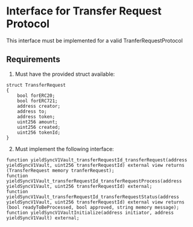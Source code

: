 # Interface for Transfer Request Protocol

This interface must be implemented for a valid TranferRequestProtocol

## Requirements

1. Must have the provided struct available:

```solidity
struct TransferRequest
{
	bool forERC20;
	bool forERC721;
	address creator;
	address to;
	address token;
	uint256 amount;
	uint256 created;
	uint256 tokenId;
}
```
2. Must implement the following interface:

```solidity
function yieldSyncV1Vault_transferRequestId_transferRequest(address yieldSyncV1Vault, uint256 transferRequestId) external view returns (TransferRequest memory tranferRequest);
function yieldSyncV1Vault_transferRequestId_transferRequestProcess(address yieldSyncV1Vault, uint256 transferRequestId) external;
function yieldSyncV1Vault_transferRequestId_transferRequestStatus(address yieldSyncV1Vault, uint256 transferRequestId) external view returns (bool readyToBeProcessed, bool approved, string memory message);
function yieldSyncV1VaultInitialize(address initiator, address yieldSyncV1Vault) external;
```